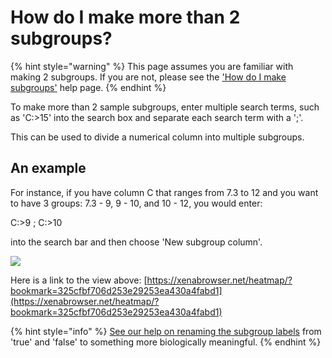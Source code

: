 # How do I make more than 2 subgroups?

{% hint style="warning" %}
This page assumes you are familiar with making 2 subgroups. If you are not, please see the ['How do I make subgroups'](how-do-i-make-subgroups.md) help page.
{% endhint %}

To make more than 2 sample subgroups, enter multiple search terms, such as 'C:>15' into the search box and separate each search term with a ';'.

This can be used to divide a numerical column into multiple subgroups.

## An example

For instance, if you have column C that ranges from 7.3 to 12 and you want to have 3 groups: 7.3 - 9, 9 - 10, and 10 - 12, you would enter:

C:>9 ; C:>10

into the search bar and then choose 'New subgroup column'.

![](../.gitbook/assets/screen-shot-2021-03-01-at-1.21.09-pm.png)

Here is a link to the view above: [https://xenabrowser.net/heatmap/?bookmark=325cfbf706d253e29253ea430a4fabd1](https://xenabrowser.net/heatmap/?bookmark=325cfbf706d253e29253ea430a4fabd1)

{% hint style="info" %}
[See our help on renaming the subgroup labels](https://ucsc-xena.gitbook.io/project/overview-of-features/filter-and-subgrouping#changing-subgroup-labels) from 'true' and 'false' to something more biologically meaningful.
{% endhint %}
